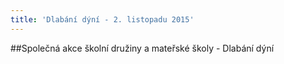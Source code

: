 ```yaml
---
title: 'Dlabání dýní - 2. listopadu 2015'
---
```


##Společná akce školní družiny a mateřské školy - Dlabání dýní